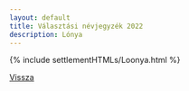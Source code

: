 ```yaml
---
layout: default
title: Választási névjegyzék 2022
description: Lónya
---
```


{% include settlementHTMLs/Loonya.html %}

[Vissza](./)